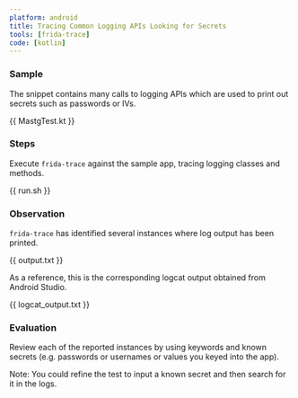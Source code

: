 ```yaml
---
platform: android
title: Tracing Common Logging APIs Looking for Secrets
tools: [frida-trace]
code: [kotlin]
---
```


### Sample

The snippet contains many calls to logging APIs which are used to print out secrets such as passwords or IVs.

{{ MastgTest.kt }}

### Steps

Execute `frida-trace` against the sample app, tracing logging classes and methods.

{{ run.sh }}

### Observation

`frida-trace` has identified several instances where log output has been printed.

{{ output.txt }}

As a reference, this is the corresponding logcat output obtained from Android Studio.

{{ logcat_output.txt }}

### Evaluation

Review each of the reported instances by using keywords and known secrets (e.g. passwords or usernames or values you keyed into the app).

Note: You could refine the test to input a known secret and then search for it in the logs.
